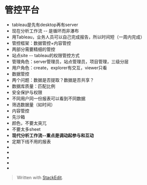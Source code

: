 

# 管控平台
- tableau是先有desktop再有server
- 现在分析工作流 -- 是循环而非瀑布
- 用Tableau，业务人员可以自己完成报告，所以时间短（一周内完成）
- 管控框架：数据管控+内容管控
- 两部分需要精细的管控
- 站点site -- tableau的权限管控方式
- 管理角色：server管理员，站点管理员，项目管理，三级分层
- 用户角色：create，explorer有交互，viewer只看
- 数据管控
- 两个问题：数据是否提取？数据是否共享？
- 数据库质量：匹配比例
- 安全保护与权限
- 不同用户同一份报表可以看到不同数据
- 筛选数据量（如时间）
- 内容管控
- 先沙箱
- 颜色，不要太突兀
- 不要太多sheet
- **现代分析工作流--重点是调动起参与和互动**
- 定期下线不用的报表
- 
- 
- 
- 
- 

> Written with [StackEdit](https://stackedit.io/).
<!--stackedit_data:
eyJoaXN0b3J5IjpbLTEzNjkzNjQ5NTgsMTQ0ODA0NjgyMiwzNT
I0NDE3NzAsLTQ4NTI0NTU5MCw4NzAwMTU1MDUsLTIwNTc0NTY0
NDcsMTM1ODYxNjc5M119
-->